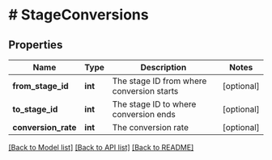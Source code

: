 # # StageConversions

## Properties

Name | Type | Description | Notes
------------ | ------------- | ------------- | -------------
**from_stage_id** | **int** | The stage ID from where conversion starts | [optional]
**to_stage_id** | **int** | The stage ID to where conversion ends | [optional]
**conversion_rate** | **int** | The conversion rate | [optional]

[[Back to Model list]](../../README.md#models) [[Back to API list]](../../README.md#endpoints) [[Back to README]](../../README.md)
